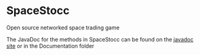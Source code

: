 # SpaceStocc
Open source networked space trading game

The JavaDoc for the methods in SpaceStocc can be found on the [javadoc site](https://pretzelca.gitlab.io/spacestocc/documentation/) or in the Documentation folder